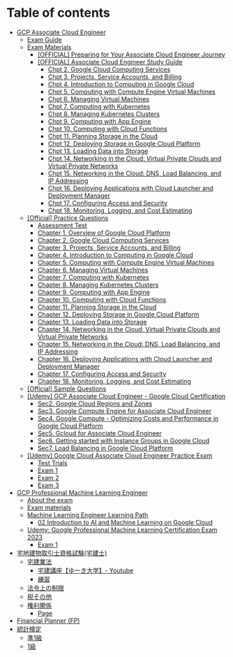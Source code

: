 # Table of contents

* [GCP Associate Cloud Engineer](README.md)
  * [Exam Guide](gcp-associate-cloud-engineer/exam-guide.md)
  * [Exam Materials](gcp-associate-cloud-engineer/exam-materials/README.md)
    * [\[OFFICIAL\] Preparing for Your Associate Cloud Engineer Journey](gcp-associate-cloud-engineer/exam-materials/official-preparing-for-your-associate-cloud-engineer-journey.md)
    * [\[OFFICIAL\] Associate Cloud Engineer Study Guide](gcp-associate-cloud-engineer/exam-materials/official-associate-cloud-engineer-study-guide/README.md)
      * [Chpt 2. Google Cloud Computing Services](gcp-associate-cloud-engineer/exam-materials/official-associate-cloud-engineer-study-guide/chpt-2.-google-cloud-computing-services.md)
      * [Chpt 3. Projects, Service Accounts, and Billing](gcp-associate-cloud-engineer/exam-materials/official-associate-cloud-engineer-study-guide/chpt-3.-projects-service-accounts-and-billing.md)
      * [Chpt 4. Introduction to Computing in Google Cloud](gcp-associate-cloud-engineer/exam-materials/official-associate-cloud-engineer-study-guide/chpt-4.-introduction-to-computing-in-google-cloud.md)
      * [Chpt 5. Computing with Compute Engine Virtual Machines](gcp-associate-cloud-engineer/exam-materials/official-associate-cloud-engineer-study-guide/chpt-5.-computing-with-compute-engine-virtual-machines.md)
      * [Chpt 6. Managing Virtual Machines](gcp-associate-cloud-engineer/exam-materials/official-associate-cloud-engineer-study-guide/chpt-6.-managing-virtual-machines.md)
      * [Chpt 7. Computing with Kubernetes](gcp-associate-cloud-engineer/exam-materials/official-associate-cloud-engineer-study-guide/chpt-7.-computing-with-kubernetes.md)
      * [Chpt 8. Managing Kubernetes Clusters](gcp-associate-cloud-engineer/exam-materials/official-associate-cloud-engineer-study-guide/chpt-8.-managing-kubernetes-clusters.md)
      * [Chpt 9. Computing with App Engine](gcp-associate-cloud-engineer/exam-materials/official-associate-cloud-engineer-study-guide/chpt-9.-computing-with-app-engine.md)
      * [Chpt 10. Computing with Cloud Functions](gcp-associate-cloud-engineer/exam-materials/official-associate-cloud-engineer-study-guide/chpt-10.-computing-with-cloud-functions.md)
      * [Chpt 11. Planning Storage in the Cloud](gcp-associate-cloud-engineer/exam-materials/official-associate-cloud-engineer-study-guide/chpt-11.-planning-storage-in-the-cloud.md)
      * [Chpt 12. Deploying Storage in Google Cloud Platform](gcp-associate-cloud-engineer/exam-materials/official-associate-cloud-engineer-study-guide/chpt-12.-deploying-storage-in-google-cloud-platform.md)
      * [Chpt 13. Loading Data into Storage](gcp-associate-cloud-engineer/exam-materials/official-associate-cloud-engineer-study-guide/chpt-13.-loading-data-into-storage.md)
      * [Chpt 14. Networking in the Cloud: Virtual Private Clouds and Virtual Private Networks](gcp-associate-cloud-engineer/exam-materials/official-associate-cloud-engineer-study-guide/chpt-14.-networking-in-the-cloud-virtual-private-clouds-and-virtual-private-networks.md)
      * [Chpt 15. Networking in the Cloud: DNS, Load Balancing, and IP Addressing](gcp-associate-cloud-engineer/exam-materials/official-associate-cloud-engineer-study-guide/chpt-15.-networking-in-the-cloud-dns-load-balancing-and-ip-addressing.md)
      * [Chpt 16. Deploying Applications with Cloud Launcher and Deployment Manager](gcp-associate-cloud-engineer/exam-materials/official-associate-cloud-engineer-study-guide/chpt-16.-deploying-applications-with-cloud-launcher-and-deployment-manager.md)
      * [Chpt 17. Configuring Access and Security](gcp-associate-cloud-engineer/exam-materials/official-associate-cloud-engineer-study-guide/chpt-17.-configuring-access-and-security.md)
      * [Chpt 18. Monitoring, Logging, and Cost Estimating](gcp-associate-cloud-engineer/exam-materials/official-associate-cloud-engineer-study-guide/chpt-18.-monitoring-logging-and-cost-estimating.md)
  * [\[Official\] Practice Questions](gcp-associate-cloud-engineer/official-practice-questions/README.md)
    * [Assessment Test](gcp-associate-cloud-engineer/official-practice-questions/assessment-test.md)
    * [Chapter 1. Overview of Google Cloud Platform](gcp-associate-cloud-engineer/official-practice-questions/chapter-1.-overview-of-google-cloud-platform.md)
    * [Chapter 2. Google Cloud Computing Services](gcp-associate-cloud-engineer/official-practice-questions/chapter-2.-google-cloud-computing-services.md)
    * [Chapter 3. Projects, Service Accounts, and Billing](gcp-associate-cloud-engineer/official-practice-questions/chapter-3.-projects-service-accounts-and-billing.md)
    * [Chapter 4. Introduction to Computing in Google Cloud](gcp-associate-cloud-engineer/official-practice-questions/chapter-4.-introduction-to-computing-in-google-cloud.md)
    * [Chapter 5. Computing with Compute Engine Virtual Machines](gcp-associate-cloud-engineer/official-practice-questions/chapter-5.-computing-with-compute-engine-virtual-machines.md)
    * [Chapter 6. Managing Virtual Machines](gcp-associate-cloud-engineer/official-practice-questions/chapter-6.-managing-virtual-machines.md)
    * [Chapter 7. Computing with Kubernetes](gcp-associate-cloud-engineer/official-practice-questions/chapter-7.-computing-with-kubernetes.md)
    * [Chapter 8. Managing Kubernetes Clusters](gcp-associate-cloud-engineer/official-practice-questions/chapter-8.-managing-kubernetes-clusters.md)
    * [Chapter 9. Computing with App Engine](gcp-associate-cloud-engineer/official-practice-questions/chapter-9.-computing-with-app-engine.md)
    * [Chapter 10. Computing with Cloud Functions](gcp-associate-cloud-engineer/official-practice-questions/chapter-10.-computing-with-cloud-functions.md)
    * [Chapter 11. Planning Storage in the Cloud](gcp-associate-cloud-engineer/official-practice-questions/chapter-11.-planning-storage-in-the-cloud.md)
    * [Chapter 12. Deploying Storage in Google Cloud Platform](gcp-associate-cloud-engineer/official-practice-questions/chapter-12.-deploying-storage-in-google-cloud-platform.md)
    * [Chapter 13. Loading Data into Storage](gcp-associate-cloud-engineer/official-practice-questions/chapter-13.-loading-data-into-storage.md)
    * [Chapter 14. Networking in the Cloud: Virtual Private Clouds and Virtual Private Networks](gcp-associate-cloud-engineer/official-practice-questions/chapter-14.-networking-in-the-cloud-virtual-private-clouds-and-virtual-private-networks.md)
    * [Chapter 15. Networking in the Cloud: DNS, Load Balancing, and IP Addressing](gcp-associate-cloud-engineer/official-practice-questions/chapter-15.-networking-in-the-cloud-dns-load-balancing-and-ip-addressing.md)
    * [Chapter 16. Deploying Applications with Cloud Launcher and Deployment Manager](gcp-associate-cloud-engineer/official-practice-questions/chapter-16.-deploying-applications-with-cloud-launcher-and-deployment-manager.md)
    * [Chapter 17. Configuring Access and Security](gcp-associate-cloud-engineer/official-practice-questions/chapter-17.-configuring-access-and-security.md)
    * [Chapter 18. Monitoring, Logging, and Cost Estimating](gcp-associate-cloud-engineer/official-practice-questions/chapter-18.-monitoring-logging-and-cost-estimating.md)
  * [\[Official\] Sample Questions](gcp-associate-cloud-engineer/official-sample-questions.md)
  * [\[Udemy\] GCP Associate Cloud Engineer - Google Cloud Certification](gcp-associate-cloud-engineer/udemy-gcp-associate-cloud-engineer-google-cloud-certification/README.md)
    * [Sec2. Google Cloud Regions and Zones](gcp-associate-cloud-engineer/udemy-gcp-associate-cloud-engineer-google-cloud-certification/sec2.-google-cloud-regions-and-zones.md)
    * [Sec3. Google Compute Engine for Associate Cloud Engineer](gcp-associate-cloud-engineer/udemy-gcp-associate-cloud-engineer-google-cloud-certification/sec3.-google-compute-engine-for-associate-cloud-engineer.md)
    * [Sec4. Google Compute - Optimizing Costs and Performance in Google Cloud Platform](gcp-associate-cloud-engineer/udemy-gcp-associate-cloud-engineer-google-cloud-certification/sec4.-google-compute-optimizing-costs-and-performance-in-google-cloud-platform.md)
    * [Sec5. Gcloud for Associate Cloud Engineer](gcp-associate-cloud-engineer/udemy-gcp-associate-cloud-engineer-google-cloud-certification/sec5.-gcloud-for-associate-cloud-engineer.md)
    * [Sec6. Getting started with Instance Groups in Google Cloud](gcp-associate-cloud-engineer/udemy-gcp-associate-cloud-engineer-google-cloud-certification/sec6.-getting-started-with-instance-groups-in-google-cloud.md)
    * [Sec7. Load Balancing in Google Cloud Platform](gcp-associate-cloud-engineer/udemy-gcp-associate-cloud-engineer-google-cloud-certification/sec7.-load-balancing-in-google-cloud-platform.md)
  * [\[Udemy\] Google Cloud Associate Cloud Engineer Practice Exam](gcp-associate-cloud-engineer/udemy-google-cloud-associate-cloud-engineer-practice-exam/README.md)
    * [Test Trials](gcp-associate-cloud-engineer/udemy-google-cloud-associate-cloud-engineer-practice-exam/test-trials.md)
    * [Exam 1](gcp-associate-cloud-engineer/udemy-google-cloud-associate-cloud-engineer-practice-exam/exam-1.md)
    * [Exam 2](gcp-associate-cloud-engineer/udemy-google-cloud-associate-cloud-engineer-practice-exam/exam-2.md)
    * [Exam 3](gcp-associate-cloud-engineer/udemy-google-cloud-associate-cloud-engineer-practice-exam/exam-3.md)
* [GCP Professional Machine Learning Engineer](<README (1).md>)
  * [About the exam](gcp-professional-machine-learning-engineer/about-the-exam.md)
  * [Exam materials](gcp-professional-machine-learning-engineer/exam-materials.md)
  * [Machine Learning Engineer Learning Path](gcp-professional-machine-learning-engineer/machine-learning-engineer-learning-path/README.md)
    * [02 Introduction to AI and Machine Learning on Google Cloud](gcp-professional-machine-learning-engineer/machine-learning-engineer-learning-path/02-introduction-to-ai-and-machine-learning-on-google-cloud.md)
  * [Udemy: Google Professional Machine Learning Certification Exam 2023](gcp-professional-machine-learning-engineer/udemy-google-professional-machine-learning-certification-exam-2023/README.md)
    * [Exam 1](gcp-professional-machine-learning-engineer/udemy-google-professional-machine-learning-certification-exam-2023/exam-1.md)
* [宅地建物取引士資格試験(宅建士)](zhai-di-jian-wu-qu-yin-shi-zi-ge-shi-yan-zhai-jian-shi/README.md)
  * [宅建業法](zhai-di-jian-wu-qu-yin-shi-zi-ge-shi-yan-zhai-jian-shi/zhai-jian-ye-fa/README.md)
    * [宅建講座【ゆーき大学】- Youtube](zhai-di-jian-wu-qu-yin-shi-zi-ge-shi-yan-zhai-jian-shi/zhai-jian-ye-fa/yki-youtube.md)
    * [練習](zhai-di-jian-wu-qu-yin-shi-zi-ge-shi-yan-zhai-jian-shi/zhai-jian-ye-fa/lian-xi.md)
  * [法令上の制限](zhai-di-jian-wu-qu-yin-shi-zi-ge-shi-yan-zhai-jian-shi/no.md)
  * [税その他](zhai-di-jian-wu-qu-yin-shi-zi-ge-shi-yan-zhai-jian-shi/sono.md)
  * [権利関係](zhai-di-jian-wu-qu-yin-shi-zi-ge-shi-yan-zhai-jian-shi/quan-li-guan-xi/README.md)
    * [Page](zhai-di-jian-wu-qu-yin-shi-zi-ge-shi-yan-zhai-jian-shi/quan-li-guan-xi/page.md)
* [Financial Planner (FP)](financial-planner-fp.md)
* [統計検定](tong-ji-jian-ding/README.md)
  * [準1級](tong-ji-jian-ding/zhun-1-ji.md)
  * [1級](tong-ji-jian-ding/1-ji.md)

